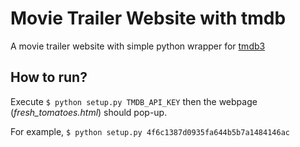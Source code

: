 # Movie Trailer Website with tmdb
A movie trailer website with simple python wrapper for [tmdb3](https://api.themoviedb.org/)

## How to run?
Execute
`$ python setup.py TMDB_API_KEY`
then the webpage (*fresh_tomatoes.html*) should pop-up.

  For example, `$ python setup.py 4f6c1387d0935fa644b5b7a1484146ac`

